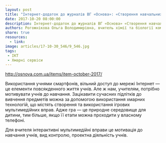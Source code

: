 ```yaml
---
layout: post
title: "Інтернет-додаток до журналів ВГ «Основа»: «Створення навчальних інтерактивних мультимедійних ігрових вправ»"
date: 2017-10-20 08:00:00
description: Інтернет-додаток до журналів ВГ «Основа» «Створення навчальних інтерактивних мультимедійних ігрових вправ»
authors: Рогожнікова Ольга Володимирівна, вчитель хімії та біології комунального закладу освіти «Навчально-виховний комплекс № 148» Спеціалізована школа-дошкільний навчальний заклад (ясла-садок) «Планета Щастя» Дніпровської міської ради
share: true
resources:
  - link:
image: articles/17-10-30_546/9_546.jpg
tags:
 - ІКТ
 - Хмарні сервіси
---
```


<http://osnova.com.ua/items/item-october-2017/>

Використання учнями смартфонів, вільний доступ до мережі Інтернет — це елементи повсякденного життя учнів. Але ж нам, учителям, потрібно мотивувати учнів до навчання. Зацікавити сучасних підлітків до вивчення предметів можна за допомогою використання хмарних технологій, що містять створення та використання ігрових мультимедійних вправ. Адже гра — це природне середовище для дитини, тим більше, якщо її етапи можна проходити у власному телефоні.

Для вчителя інтерактивні мультимедійні вправи це мотивація до навчання учнів, вид контролю, проектна діяльність учнів.
